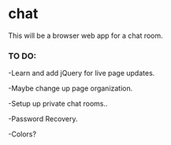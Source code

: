 # chat
This will be a browser web app for a chat room.

### TO DO:

-Learn and add jQuery for live page updates.

-Maybe change up page organization.

-Setup up private chat rooms..

-Password Recovery.

-Colors?
